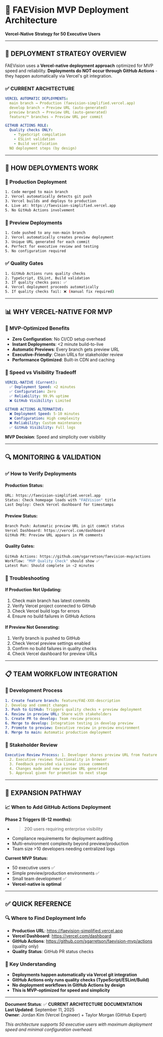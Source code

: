 # 🚀 FAEVision MVP Deployment Architecture

**Vercel-Native Strategy for 50 Executive Users**

---

## 🎯 **DEPLOYMENT STRATEGY OVERVIEW**

FAEVision uses a **Vercel-native deployment approach** optimized for MVP speed and reliability. **Deployments do NOT occur through GitHub Actions** - they happen automatically via Vercel's git integration.

### **✅ CURRENT ARCHITECTURE**

```yaml
VERCEL AUTOMATIC DEPLOYMENTS:
  main branch → Production (faevision-simplified.vercel.app)
  develop branch → Preview URL (auto-generated)
  preview branch → Preview URL (auto-generated)
  feature/* branches → Preview URL per commit

GITHUB ACTIONS ROLE:
  Quality checks ONLY:
    - TypeScript compilation
    - ESLint validation
    - Build verification
  NO deployment steps (by design)
```

---

## 🔧 **HOW DEPLOYMENTS WORK**

### **🚀 Production Deployment**

```bash
1. Code merged to main branch
2. Vercel automatically detects git push
3. Vercel builds and deploys to production
4. Live at: https://faevision-simplified.vercel.app
5. No GitHub Actions involvement
```

### **🧪 Preview Deployments**

```bash
1. Code pushed to any non-main branch
2. Vercel automatically creates preview deployment
3. Unique URL generated for each commit
4. Perfect for executive review and testing
5. No configuration required
```

### **✅ Quality Gates**

```bash
1. GitHub Actions runs quality checks
2. TypeScript, ESLint, Build validation
3. If quality checks pass: ✅
4. Vercel deployment proceeds automatically
5. If quality checks fail: ❌ (manual fix required)
```

---

## 📊 **WHY VERCEL-NATIVE FOR MVP**

### **🎯 MVP-Optimized Benefits**

- **Zero Configuration**: No CI/CD setup overhead
- **Instant Deployments**: <2 minute build-to-live
- **Automatic Previews**: Every branch gets preview URL
- **Executive-Friendly**: Clean URLs for stakeholder review
- **Performance Optimized**: Built-in CDN and caching

### **🚀 Speed vs Visibility Tradeoff**

```yaml
VERCEL-NATIVE (Current):
  ✅ Deployment Speed: <2 minutes
  ✅ Configuration: Zero
  ✅ Reliability: 99.9% uptime
  ❌ GitHub Visibility: Limited

GITHUB ACTIONS ALTERNATIVE:
  ❌ Deployment Speed: 5-10 minutes
  ❌ Configuration: High complexity
  ❌ Reliability: Custom maintenance
  ✅ GitHub Visibility: Full logs
```

**MVP Decision**: Speed and simplicity over visibility

---

## 🔍 **MONITORING & VALIDATION**

### **✅ How to Verify Deployments**

#### **Production Status:**

```bash
URL: https://faevision-simplified.vercel.app
Status: Check homepage loads with "FAEVision" title
Last Deploy: Check Vercel dashboard for timestamps
```

#### **Preview Status:**

```bash
Branch Push: Automatic preview URL in git commit status
Vercel Dashboard: https://vercel.com/dashboard
GitHub PR: Preview URL appears in PR comments
```

#### **Quality Gates:**

```bash
GitHub Actions: https://github.com/sgarretson/faevision-mvp/actions
Workflow: "MVP Quality Check" should show ✅
Latest Run: Should complete in <2 minutes
```

### **🚨 Troubleshooting**

#### **If Production Not Updating:**

1. Check main branch has latest commits
2. Verify Vercel project connected to GitHub
3. Check Vercel build logs for errors
4. Ensure no build failures in GitHub Actions

#### **If Preview Not Generating:**

1. Verify branch is pushed to GitHub
2. Check Vercel preview settings enabled
3. Confirm no build failures in quality checks
4. Check Vercel dashboard for preview URLs

---

## 📋 **TEAM WORKFLOW INTEGRATION**

### **🎯 Development Process**

```yaml
1. Create feature branch: feature/FAE-XXX-description
2. Develop and commit changes
3. Push to GitHub: Triggers quality checks + preview deployment
4. Review in preview URL: Share with stakeholders
5. Create PR to develop: Team review process
6. Merge to develop: Integration testing in develop preview
7. Promote to preview: Executive review in preview environment
8. Merge to main: Automatic production deployment
```

### **👥 Stakeholder Review**

```yaml
Executive Review Process: 1. Developer shares preview URL from feature branch
  2. Executive reviews functionality in browser
  3. Feedback provided via Linear issue comments
  4. Changes made and new preview URL generated
  5. Approval given for promotion to next stage
```

---

## 🚀 **EXPANSION PATHWAY**

### **📈 When to Add GitHub Actions Deployment**

**Phase 2 Triggers (6-12 months):**

- > 200 users requiring enterprise visibility
- Compliance requirements for deployment auditing
- Multi-environment complexity beyond preview/production
- Team size >10 developers needing centralized logs

**Current MVP Status:**

- 50 executive users ✅
- Simple preview/production environments ✅
- Small team development ✅
- **Vercel-native is optimal**

---

## ✅ **QUICK REFERENCE**

### **🔍 Where to Find Deployment Info**

- **Production URL**: https://faevision-simplified.vercel.app
- **Vercel Dashboard**: https://vercel.com/dashboard
- **GitHub Actions**: https://github.com/sgarretson/faevision-mvp/actions (quality only)
- **Quality Status**: GitHub PR status checks

### **🚨 Key Understanding**

- **Deployments happen automatically via Vercel git integration**
- **GitHub Actions only runs quality checks (TypeScript/ESLint/Build)**
- **No deployment workflows in GitHub Actions by design**
- **This is MVP-optimized for speed and simplicity**

---

**Document Status**: ✅ **CURRENT ARCHITECTURE DOCUMENTATION**  
**Last Updated**: September 11, 2025  
**Owner**: Jordan Kim (Vercel Engineer) + Taylor Morgan (GitHub Expert)

_This architecture supports 50 executive users with maximum deployment speed and minimal configuration overhead._
